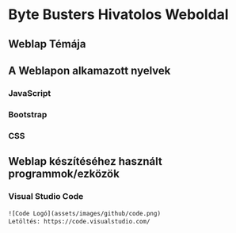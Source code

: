 # Byte Busters Hivatolos Weboldal

## Weblap Témája

## A Weblapon alkamazott nyelvek

### JavaScript

### Bootstrap

### CSS

## Weblap készítéséhez használt programmok/ezközök

### Visual Studio Code
    ![Code Logó](assets/images/github/code.png)
    Letöltés: https://code.visualstudio.com/ 
